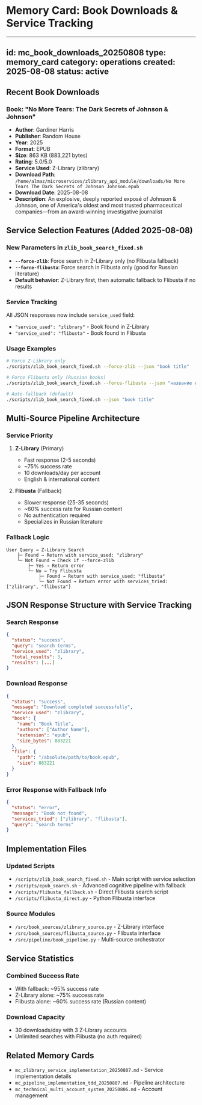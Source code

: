 # Memory Card: Book Downloads & Service Tracking
---
id: mc_book_downloads_20250808
type: memory_card
category: operations
created: 2025-08-08
status: active
---

## Recent Book Downloads

### Book: "No More Tears: The Dark Secrets of Johnson & Johnson"
- **Author**: Gardiner Harris
- **Publisher**: Random House
- **Year**: 2025
- **Format**: EPUB
- **Size**: 863 KB (883,221 bytes)
- **Rating**: 5.0/5.0
- **Service Used**: Z-Library (zlibrary)
- **Download Path**: `/home/almaz/microservices/zlibrary_api_module/downloads/No More Tears The Dark Secrets of Johnson Johnson.epub`
- **Download Date**: 2025-08-08
- **Description**: An explosive, deeply reported exposé of Johnson & Johnson, one of America's oldest and most trusted pharmaceutical companies—from an award-winning investigative journalist

## Service Selection Features (Added 2025-08-08)

### New Parameters in `zlib_book_search_fixed.sh`
- **`--force-zlib`**: Force search in Z-Library only (no Flibusta fallback)
- **`--force-flibusta`**: Force search in Flibusta only (good for Russian literature)
- **Default behavior**: Z-Library first, then automatic fallback to Flibusta if no results

### Service Tracking
All JSON responses now include `service_used` field:
- `"service_used": "zlibrary"` - Book found in Z-Library
- `"service_used": "flibusta"` - Book found in Flibusta

### Usage Examples
```bash
# Force Z-Library only
./scripts/zlib_book_search_fixed.sh --force-zlib --json "book title"

# Force Flibusta only (Russian books)
./scripts/zlib_book_search_fixed.sh --force-flibusta --json "название книги"

# Auto-fallback (default)
./scripts/zlib_book_search_fixed.sh --json "book title"
```

## Multi-Source Pipeline Architecture

### Service Priority
1. **Z-Library** (Primary)
   - Fast response (2-5 seconds)
   - ~75% success rate
   - 10 downloads/day per account
   - English & international content

2. **Flibusta** (Fallback)
   - Slower response (25-35 seconds)
   - ~60% success rate for Russian content
   - No authentication required
   - Specializes in Russian literature

### Fallback Logic
```
User Query → Z-Library Search
    ├─ Found → Return with service_used: "zlibrary"
    └─ Not Found → Check if --force-zlib
        ├─ Yes → Return error
        └─ No → Try Flibusta
            ├─ Found → Return with service_used: "flibusta"
            └─ Not Found → Return error with services_tried: ["zlibrary", "flibusta"]
```

## JSON Response Structure with Service Tracking

### Search Response
```json
{
  "status": "success",
  "query": "search terms",
  "service_used": "zlibrary",
  "total_results": 3,
  "results": [...]
}
```

### Download Response
```json
{
  "status": "success",
  "message": "Download completed successfully",
  "service_used": "zlibrary",
  "book": {
    "name": "Book Title",
    "authors": ["Author Name"],
    "extension": "epub",
    "size_bytes": 883221
  },
  "file": {
    "path": "/absolute/path/to/book.epub",
    "size": 883221
  }
}
```

### Error Response with Fallback Info
```json
{
  "status": "error",
  "message": "Book not found",
  "services_tried": ["zlibrary", "flibusta"],
  "query": "search terms"
}
```

## Implementation Files

### Updated Scripts
- `/scripts/zlib_book_search_fixed.sh` - Main script with service selection
- `/scripts/epub_search.sh` - Advanced cognitive pipeline with fallback
- `/scripts/flibusta_fallback.sh` - Direct Flibusta search script
- `/scripts/flibusta_direct.py` - Python Flibusta interface

### Source Modules
- `/src/book_sources/zlibrary_source.py` - Z-Library interface
- `/src/book_sources/flibusta_source.py` - Flibusta interface
- `/src/pipeline/book_pipeline.py` - Multi-source orchestrator

## Service Statistics

### Combined Success Rate
- With fallback: ~95% success rate
- Z-Library alone: ~75% success rate
- Flibusta alone: ~60% success rate (Russian content)

### Download Capacity
- 30 downloads/day with 3 Z-Library accounts
- Unlimited searches with Flibusta (no auth required)

## Related Memory Cards
- `mc_zlibrary_service_implementation_20250807.md` - Service implementation details
- `mc_pipeline_implementation_tdd_20250807.md` - Pipeline architecture
- `mc_technical_multi_account_system_20250806.md` - Account management